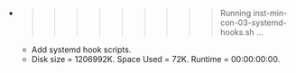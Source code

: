 * >>>>>>>>> Running inst-min-con-03-systemd-hooks.sh ...
  * Add systemd hook scripts.
  * Disk size = 1206992K. Space Used = 72K. Runtime = 00:00:00:00.
